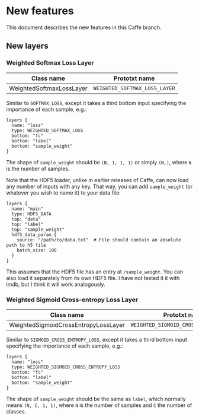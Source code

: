 # New features

This document describes the new features in this Caffe branch.

## New layers

### Weighted Softmax Loss Layer

| Class name               | Prototxt name                 |
|--------------------------|-------------------------------|
| WeightedSoftmaxLossLayer | `WEIGHTED_SOFTMAX_LOSS_LAYER` |

Similar to `SOFTMAX_LOSS`, except it takes a third bottom input specifying the
importance of each sample, e.g.:

```
layers {
  name: "loss"
  type: WEIGHTED_SOFTMAX_LOSS
  bottom: "fc"
  bottom: "label"
  bottom: "sample_weight"
}
```

The shape of `sample_weight` should be `(N, 1, 1, 1)` or simply `(N,)`, where
`N` is the number of samples.

Note that the HDF5 loader, unlike in earlier releases of Caffe, can now load
any number of inputs with any key. That way, you can add `sample_weight` (or
whatever you wish to name it) to your data file:

```
layers {
  name: "main"
  type: HDF5_DATA
  top: "data"
  top: "label"
  top: "sample_weight"
  hdf5_data_param {
    source: "/path/to/data.txt"  # File should contain an absolute path to h5 file
    batch_size: 100
  }
}
```
This assumes that the HDF5 file has an entry at `/sample_weight`. You can also
load it separately from its own HDF5 file. I have not tested it it with lmdb,
but I think it will work analogously.

### Weighted Sigmoid Cross-entropy Loss Layer

| Class name                           | Prototxt name                         |
|--------------------------------------|---------------------------------------|
| WeightedSigmoidCrossEntropyLossLayer | `WEIGHTED_SIGMOID_CROSS_ENTROPY_LOSS` |

Similar to `SIGMOID_CROSS_ENTROPY_LOSS`, except it takes a third bottom input
specifying the importance of each sample, e.g.:

```
layers {
  name: "loss"
  type: WEIGHTED_SIGMOID_CROSS_ENTROPY_LOSS
  bottom: "fc"
  bottom: "label"
  bottom: "sample_weight"
}
```

The shape of `sample_weight` should be the same as `label`, which normally
means `(N, C, 1, 1)`, where `N` is the number of samples and `C` the number of
classes.
